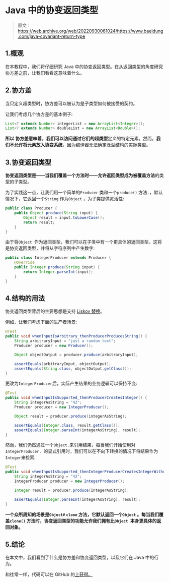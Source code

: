 # Java 中的协变返回类型

> 原文：<https://web.archive.org/web/20220930061024/https://www.baeldung.com/java-covariant-return-type>

## 1.概观

在本教程中，我们将仔细研究 Java 中的协变返回类型。在从返回类型的角度研究协方差之前，让我们看看这意味着什么。

## 2.协方差

当只定义超类型时，协方差可以被认为是子类型如何被接受的契约。

让我们考虑几个协方差的基本例子:

```java
List<? extends Number> integerList = new ArrayList<Integer>();
List<? extends Number> doubleList = new ArrayList<Double>();
```

**所以** **协方差意味着，我们可以访问通过它们的超类型**定义的特定元素。然而，**我们不允许将元素放入协变系统**，因为编译器无法确定泛型结构的实际类型。

## 3.协变返回类型

**协变返回类型是——当我们覆盖一个方法时——允许返回类型成为被覆盖方法**的类型的子类型。

为了实践这一点，让我们用一个简单的`Producer` 类和一个`produce()` 方法`.`，默认情况下，它返回一个`String` 作为`Object` ，为子类提供灵活性:

```java
public class Producer {
    public Object produce(String input) {
        Object result = input.toLowerCase();
        return result;
    }
}
```

由于将`Object `作为返回类型，我们可以在子类中有一个更具体的返回类型。这将是协变返回类型，并将从字符序列中产生数字:

```java
public class IntegerProducer extends Producer {
    @Override
    public Integer produce(String input) {
        return Integer.parseInt(input);
    }
}
```

## 4.结构的用法

协变返回类型背后的主要思想是支持 [Liskov 替换](/web/20221206030049/https://www.baeldung.com/solid-principles#l)。

例如，让我们考虑下面的生产者场景:

```java
@Test
public void whenInputIsArbitrary_thenProducerProducesString() {
    String arbitraryInput = "just a random text";
    Producer producer = new Producer();

    Object objectOutput = producer.produce(arbitraryInput);

    assertEquals(arbitraryInput, objectOutput);
    assertEquals(String.class, objectOutput.getClass());
}
```

更改为`IntegerProducer`后，实际产生结果的业务逻辑可以保持不变:

```java
@Test
public void whenInputIsSupported_thenProducerCreatesInteger() {
    String integerAsString = "42";
    Producer producer = new IntegerProducer();

    Object result = producer.produce(integerAsString);

    assertEquals(Integer.class, result.getClass());
    assertEquals(Integer.parseInt(integerAsString), result);
}
```

然而，我们仍然通过一个`Object.`来引用结果，每当我们开始使用对`IntegerProducer, `的显式引用时，我们可以在不向下转换的情况下将结果作为`Integer`来检索:

```java
@Test
public void whenInputIsSupported_thenIntegerProducerCreatesIntegerWithoutCasting() {
    String integerAsString = "42";
    IntegerProducer producer = new IntegerProducer();

    Integer result = producer.produce(integerAsString);

    assertEquals(Integer.parseInt(integerAsString), result);
}
```

**一个众所周知的场景是`Object#` `clone` 方法，它默认返回一个`Object` 。每当我们覆盖`clone()` 方法时，协变返回类型的功能允许我们拥有比`Object `本身更具体的返回对象。**

## 5.结论

在本文中，我们看到了什么是协方差和协变返回类型，以及它们在 Java 中的行为。

和往常一样，代码可以在 GitHub 的[上获得。](https://web.archive.org/web/20221206030049/https://github.com/eugenp/tutorials/tree/master/core-java-modules/core-java-lang-oop-methods)